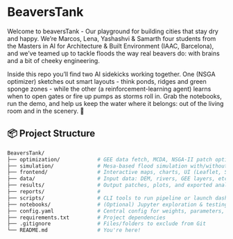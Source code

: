 # BeaversTank
Welcome to beaversTank - Our playground for building cities that stay dry and happy. We’re Marcos, Lena, Yashashvi & Samarth four students from the Masters in AI for Architecture & Built Environment (IAAC, Barcelona), and we’ve teamed up to tackle floods the way real beavers do: with brains and a bit of cheeky engineering.

Inside this repo you’ll find two AI sidekicks working together. One (NSGA optimizer) sketches out smart layouts - think ponds, ridges and green sponge zones - while the other (a reinforcement-learning agent) learns when to open gates or fire up pumps as storms roll in. Grab the notebooks, run the demo, and help us keep the water where it belongs: out of the living room and in the scenery. 🦫

## 📦 Project Structure

```bash
BeaversTank/
├── optimization/            # GEE data fetch, MCDA, NSGA-II patch optimization
├── simulation/              # Mesa-based flood simulation with/without NBS
├── frontend/                # Interactive maps, charts, UI (Leaflet, Streamlit, etc.)
├── data/                    # Input data: DEM, rivers, GEE layers, etc.
├── results/                 # Output patches, plots, and exported analysis
├── reports/                 # 
├── scripts/                 # CLI tools to run pipeline or launch dashboard
├── notebooks/               # (Optional) Jupyter exploration & testing
├── config.yaml              # Central config for weights, parameters, paths
├── requirements.txt         # Project dependencies
├── .gitignore               # Files/folders to exclude from Git
└── README.md                # You're here!